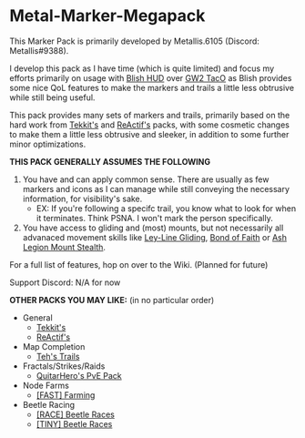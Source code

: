 # Metal-Marker-Megapack
This Marker Pack is primarily developed by Metallis.6105 (Discord: Metallis#9388).

I develop this pack as I have time (which is quite limited) and focus my efforts primarily on usage with [Blish HUD](https://blishhud.com/) over [GW2 TacO](http://www.gw2taco.com/) as Blish provides some nice QoL features to make the markers and trails a little less obtrusive while still being useful.

This pack provides many sets of markers and trails, primarily based on the hard work from [Tekkit's](http://tekkitsworkshop.net/index.php/gw2-taco/download) and [ReActif's](https://www.heinze.fr/taco/?lang=en) packs, with some cosmetic changes to make them a little less obtrusive and sleeker, in addition to some further minor optimizations.

**THIS PACK GENERALLY ASSUMES THE FOLLOWING**
1) You have and can apply common sense. There are usually as few markers and icons as I can manage while still conveying the necessary information, for visibility's sake.
    - EX: If you're following a specifc trail, you know what to look for when it terminates. Think PSNA. I won't mark the person specifically.
2) You have access to gliding and (most) mounts, but not necessarily all advanaced movement skills like [Ley-Line Gliding](https://wiki.guildwars2.com/wiki/Ley_Line_Gliding), [Bond of Faith](https://wiki.guildwars2.com/wiki/Bond_of_Faith_(mastery)) or [Ash Legion Mount Stealth](https://wiki.guildwars2.com/wiki/Ash_Legion_Mount_Stealth).

For a full list of features, hop on over to the Wiki. (Planned for future)

Support Discord: N/A for now

**OTHER PACKS YOU MAY LIKE:** (in no particular order)
 - General
   - [Tekkit's](http://tekkitsworkshop.net/index.php/gw2-taco/download)
   - [ReActif's](https://www.heinze.fr/taco/?lang=en)
 - Map Completion
   - [Teh's Trails](https://github.com/xrandox/TehsTrails) 
 - Fractals/Strikes/Raids
   - [QuitarHero's PvE Pack](https://github.com/QuitarHero/Heros-Marker-Pack)
 - Node Farms
   - [\[FAST\] Farming](https://fast.farming-community.eu/farming/guides/fast-taco-marker)
 - Beetle Racing
   - [\[RACE\] Beetle Races](https://goo.gl/AQmm4F)
   - [\[TINY\] Beetle Races](https://tinyarmy.org/beetle/)
